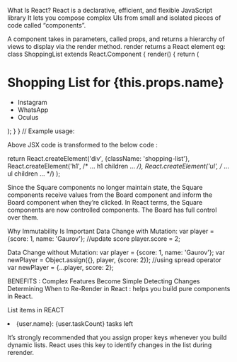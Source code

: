 What Is React?
React is a declarative, efficient, and flexible JavaScript library
It lets you compose complex UIs from small and isolated pieces of code called “components”.


A component takes in parameters, called props, and returns a hierarchy of views to display via the render method.
render returns a React element
eg:
class ShoppingList extends React.Component {
  render() {
    return (
      <div className="shopping-list">
        <h1>Shopping List for {this.props.name}</h1>
        <ul>
          <li>Instagram</li>
          <li>WhatsApp</li>
          <li>Oculus</li>
        </ul>
      </div>
    );
  }
}
// Example usage: <ShoppingList name="Mark" />

Above JSX code is transformed to the below code :

return React.createElement('div', {className: 'shopping-list'},
  React.createElement('h1', /* ... h1 children ... */),
  React.createElement('ul', /* ... ul children ... */)
);


Since the Square components no longer maintain state, the Square components receive values from the Board component and inform the Board component when they’re clicked. In React terms, the Square components are now controlled components. The Board has full control over them.



Why Immutability Is Important
Data Change with Mutation:
var player = {score: 1, name: 'Gaurov'};
//update score
player.score = 2;

Data Change without Mutation:
var player = {score: 1, name: 'Gaurov'};
var newPlayer = Object.assign({}, player, {score: 2});
//using spread operator
var newPlayer = {...player, score: 2};

BENEFITS :
Complex Features Become Simple
Detecting Changes
Determining When to Re-Render in React : helps you build pure components in React.

List items in REACT

<li key={user.id}>{user.name}: {user.taskCount} tasks left</li>

It’s strongly recommended that you assign proper keys whenever you build dynamic lists.
React uses this key to identify changes in the list during rerender.
